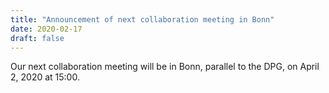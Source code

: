 ```yaml
---
title: "Announcement of next collaboration meeting in Bonn"
date: 2020-02-17
draft: false
---
```


Our next collaboration meeting will be in Bonn, parallel to the DPG, on April 2,
2020 at 15:00.
